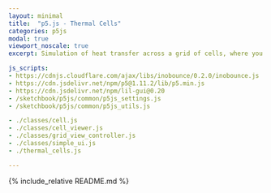 ```yaml
---
layout: minimal
title:  "p5.js - Thermal Cells"
categories: p5js
modal: true
viewport_noscale: true
excerpt: Simulation of heat transfer across a grid of cells, where you can add heat sources, heat sinks, and thermal walls to see how the heat dissipates.

js_scripts:
- https://cdnjs.cloudflare.com/ajax/libs/inobounce/0.2.0/inobounce.js
- https://cdn.jsdelivr.net/npm/p5@1.11.2/lib/p5.min.js
- https://cdn.jsdelivr.net/npm/lil-gui@0.20
- /sketchbook/p5js/common/p5js_settings.js
- /sketchbook/p5js/common/p5js_utils.js

- ./classes/cell.js
- ./classes/cell_viewer.js
- ./classes/grid_view_controller.js
- ./classes/simple_ui.js
- ./thermal_cells.js

---
```


{% include_relative README.md %}


